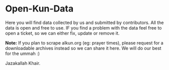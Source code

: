 # Open-Kun-Data

Here you will find data collected by us and submitted by contributors. All the data is open and free to use.
IF you find a problem with the data feel free to open a ticket, so we can either fix, update or remove it.

**Note:** If you plan to scrape alkun.org (eg: prayer times), please request for a downloadable archives instead so we can share it here. We will do our best for the ummah :)

Jazakallah Khair.

